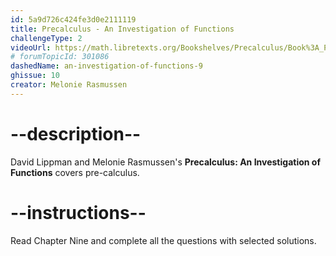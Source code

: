 ```yaml
---
id: 5a9d726c424fe3d0e2111119
title: Precalculus - An Investigation of Functions
challengeType: 2
videoUrl: https://math.libretexts.org/Bookshelves/Precalculus/Book%3A_Precalculus__An_Investigation_of_Functions_(Lippman_and_Rasmussen)
# forumTopicId: 301086
dashedName: an-investigation-of-functions-9
ghissue: 10
creator: Melonie Rasmussen 
---
```


# --description--

David Lippman and Melonie Rasmussen's __Precalculus: An Investigation of Functions__ covers pre-calculus.

# --instructions--

Read Chapter Nine and complete all the questions with selected solutions.